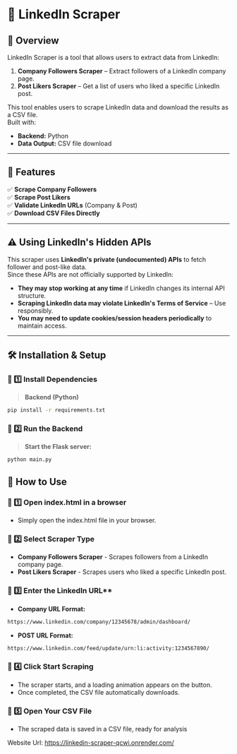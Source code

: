 # 🚀 LinkedIn Scraper

## 📌 Overview

LinkedIn Scraper is a tool that allows users to extract data from LinkedIn:

1. **Company Followers Scraper** – Extract followers of a LinkedIn company page.
2. **Post Likers Scraper** – Get a list of users who liked a specific LinkedIn post.

This tool enables users to scrape LinkedIn data and download the results as a CSV file.  
Built with:

- **Backend:** Python
- **Data Output:** CSV file download

---

## 🔧 Features

✅ **Scrape Company Followers**  
✅ **Scrape Post Likers**  
✅ **Validate LinkedIn URLs** (Company & Post)  
✅ **Download CSV Files Directly**

---

## ⚠️ **Using LinkedIn's Hidden APIs**

This scraper uses **LinkedIn's private (undocumented) APIs** to fetch follower and post-like data.  
Since these APIs are not officially supported by LinkedIn:

- **They may stop working at any time** if LinkedIn changes its internal API structure.
- **Scraping LinkedIn data may violate LinkedIn's Terms of Service** – Use responsibly.
- **You may need to update cookies/session headers periodically** to maintain access.

---

## 🛠️ Installation & Setup

### **🔹 1️⃣ Install Dependencies**

> **Backend (Python)**

```bash
pip install -r requirements.txt
```

### **🔹 2️⃣ Run the Backend**

> **Start the Flask server:**

```bash
python main.py
```

## 🚀 How to Use

### **🔹 1️⃣ Open index.html in a browser**

- Simply open the index.html file in your browser.

### **🔹 2️⃣ Select Scraper Type**

- **Company Followers Scraper** - Scrapes followers from a LinkedIn company page.
- **Post Likers Scraper** - Scrapes users who liked a specific LinkedIn post.

### 🔹 3️⃣ Enter the LinkedIn URL\*\*

- **Company URL Format:**

```bash
https://www.linkedin.com/company/12345678/admin/dashboard/
```

- **POST URL Format:**

```bash
https://www.linkedin.com/feed/update/urn:li:activity:1234567890/
```

### **🔹 4️⃣ Click Start Scraping**

- The scraper starts, and a loading animation appears on the button.
- Once completed, the CSV file automatically downloads.

### **🔹 5️⃣ Open Your CSV File**

- The scraped data is saved in a CSV file, ready for analysis

Website Url: https://linkedin-scraper-qcwi.onrender.com/
